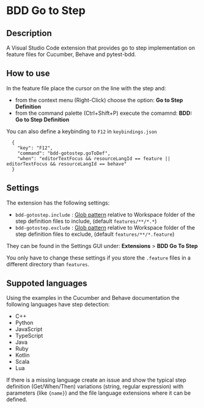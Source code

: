 # BDD Go to Step

## Description

A Visual Studio Code extension that provides go to step implementation on feature files for Cucumber, Behave and pytest-bdd.

## How to use

In the feature file place the cursor on the line with the step and:

* from the context menu (Right-Click) choose the option: **Go to Step Definition**
* from the command palette (Ctrl+Shift+P) execute the comamnd: **BDD: Go to Step Definition**

You can also define a keybinding to `F12` in `keybindings.json`

```
  {
    "key": "F12",
    "command": "bdd-gotostep.goToDef",
    "when": "editorTextFocus && resourceLangId == feature || editorTextFocus && resourceLangId == behave"
  }
```

## Settings

The extension has the following settings:

* `bdd-gotostep.include` : [Glob pattern](https://code.visualstudio.com/api/references/vscode-api#GlobPattern) relative to Workspace folder of the step definition files to include, (default `features/**/*.*`)
* `bdd-gotostep.exclude` : [Glob pattern](https://code.visualstudio.com/api/references/vscode-api#GlobPattern) relative to Workspace folder of the step definition files to exclude, (default `features/**/*.feature`)

They can be found in the Settings GUI under: **Extensions** > **BDD Go To Step**

You only have to change these settings if you store the `.feature` files in a different directory than `features`.

## Suppoted languages

Using the examples in the Cucumber and Behave documentation the following languages have step detection:

* C++
* Python
* JavaScript
* TypeScript
* Java
* Ruby
* Kotlin
* Scala
* Lua

If there is a missing language create an issue and show the typical step definition (Get/When/Then) variations (string, regular expression) with parameters (like `{name}`) and the file language extensions where it can be defined.
